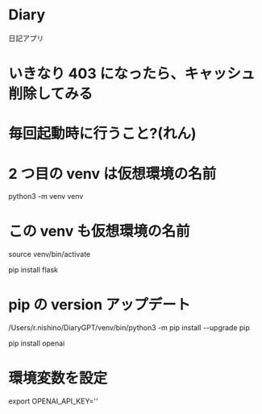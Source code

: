 # Diary

日記アプリ

# いきなり 403 になったら、キャッシュ削除してみる

# 毎回起動時に行うこと?(れん)

# 2 つ目の venv は仮想環境の名前

python3 -m venv venv

# この venv も仮想環境の名前

source venv/bin/activate

pip install flask

# pip の version アップデート

/Users/r.nishino/DiaryGPT/venv/bin/python3 -m pip install --upgrade pip

pip install openai

# 環境変数を設定

export OPENAI_API_KEY=''
